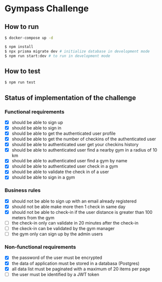 # Gympass Challenge

## How to run

```bash
$ docker-compose up -d

$ npm install
$ npx prisma migrate dev # initialize database in development mode
$ npm run start:dev # to run in development mode
```

## How to test

```bash
$ npm run test
```

## Status of implementation of the challenge

### Functional requirements

- [x] should be able to sign up
- [x] should be able to sign in
- [x] should be able to get the authenticated user profile
- [x] should be able to get the number of checkins of the authenticated user
- [x] should be able to authenticated user get your checkins history
- [x] should be able to authenticated user find a nearby gym in a radius of 10 km
- [x] should be able to authenticated user find a gym by name
- [x] should be able to authenticated user check in a gym
- [x] should be able to validate the check in of a user
- [x] should be able to sign in a gym

### Business rules

- [x] should not be able to sign up with an email already registered
- [x] should not be able make more then 1 check in same day
- [x] should not be able to check-in if the user distance is greater than 100 meters from the gym
- [ ] the check-in only can validate in 20 minutes after the check-in
- [ ] the ckeck-in can be validated by the gym manager
- [ ] the gym only can sign up by the admin users

### Non-functional requirements

- [x] the password of the user must be encrypted
- [x] the data of application must be stored in a databasa (Postgres)
- [x] all data list must be paginated with a maximum of 20 items per page
- [ ] the user must be identified by a JWT token
